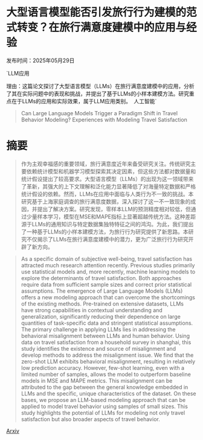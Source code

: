 # 大型语言模型能否引发旅行行为建模的范式转变？在旅行满意度建模中的应用与经验

发布时间：2025年05月29日

`LLM应用

理由：这篇论文探讨了大型语言模型（LLMs）在旅行满意度建模中的应用，分析了其在实际问题中的表现和挑战，并提出了基于LLMs的小样本建模方法。研究重点在于LLMs的应用和实际效果，属于LLM应用类别。` `人工智能`

> Can Large Language Models Trigger a Paradigm Shift in Travel Behavior Modeling? Experiences with Modeling Travel Satisfaction

# 摘要

> 作为主观幸福感的重要领域，旅行满意度近年来备受研究关注。传统研究主要依赖统计模型和机器学习模型探索其决定因素，但这些方法都对数据量和统计假设提出了较高要求。大型语言模型（LLMs）的出现为这一领域带来了革新，其强大的上下文理解和泛化能力显著降低了对海量特定数据和严格统计假设的依赖。然而，LLMs在应用中面临与人类行为不一致的挑战。本研究基于上海家庭调查的旅行满意度数据，深入探讨了这一不一致现象的成因，并提出了解决方案。研究发现，零样本LLM的预测精度相对较低，但通过少量样本学习，模型在MSE和MAPE指标上显著超越传统方法。这种差距源于LLMs的通用知识与特定数据集独特特征之间的鸿沟。为此，我们提出了一种基于LLMs的小样本建模方法，为旅行行为研究提供了新思路。本研究不仅揭示了LLMs在旅行满意度建模中的潜力，更为广泛旅行行为研究开辟了新方向。

> As a specific domain of subjective well-being, travel satisfaction has attracted much research attention recently. Previous studies primarily use statistical models and, more recently, machine learning models to explore the determinants of travel satisfaction. Both approaches require data from sufficient sample sizes and correct prior statistical assumptions. The emergence of Large Language Models (LLMs) offers a new modeling approach that can overcome the shortcomings of the existing methods. Pre-trained on extensive datasets, LLMs have strong capabilities in contextual understanding and generalization, significantly reducing their dependence on large quantities of task-specific data and stringent statistical assumptions. The primary challenge in applying LLMs lies in addressing the behavioral misalignment between LLMs and human behavior. Using data on travel satisfaction from a household survey in shanghai, this study identifies the existence and source of misalignment and develop methods to address the misalignment issue. We find that the zero-shot LLM exhibits behavioral misalignment, resulting in relatively low prediction accuracy. However, few-shot learning, even with a limited number of samples, allows the model to outperform baseline models in MSE and MAPE metrics. This misalignment can be attributed to the gap between the general knowledge embedded in LLMs and the specific, unique characteristics of the dataset. On these bases, we propose an LLM-based modeling approach that can be applied to model travel behavior using samples of small sizes. This study highlights the potential of LLMs for modeling not only travel satisfaction but also broader aspects of travel behavior.

[Arxiv](https://arxiv.org/abs/2505.23262)